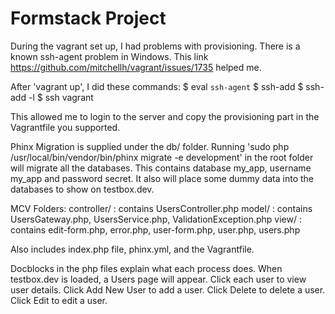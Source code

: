 # Formstack Project

During the vagrant set up, I had problems with provisioning. There is a known ssh-agent problem in Windows. This link https://github.com/mitchellh/vagrant/issues/1735 helped me.

After 'vagrant up', I did these commands:
$ eval `ssh-agent`
$ ssh-add
$ ssh-add -l
$ ssh vagrant

This allowed me to login to the server and copy the provisioning part in the Vagrantfile you supported.

Phinx Migration is supplied under the db/ folder. Running 'sudo php /usr/local/bin/vendor/bin/phinx migrate -e development' in the root folder will migrate all the databases. This contains database my_app, username my_app and password secret. It also will place some dummy data into the databases to show on testbox.dev.

MCV Folders:
controller/ : contains UsersController.php
model/ : contains UsersGateway.php, UsersService.php, ValidationException.php
view/ : contains edit-form.php, error.php, user-form.php, user.php, users.php

Also includes index.php file, phinx.yml, and the Vagrantfile.

Docblocks in the php files explain what each process does.
When testbox.dev is loaded, a Users page will appear.
Click each user to view user details.
Click Add New User to add a user.
Click Delete to delete a user.
Click Edit to edit a user.



